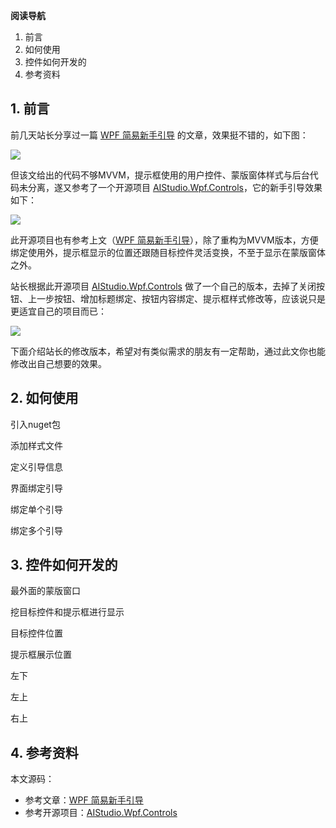 **阅读导航**

1. 前言
2. 如何使用
3. 控件如何开发的
4. 参考资料

## 1. 前言

前几天站长分享过一篇 [WPF 简易新手引导](https://www.cnblogs.com/ZXdeveloper/p/8391864.html) 的文章，效果挺不错的，如下图：

![](https://img1.dotnet9.com/2022/05/5001.gif)

但该文给出的代码不够MVVM，提示框使用的用户控件、蒙版窗体样式与后台代码未分离，遂又参考了一个开源项目 [AIStudio.Wpf.Controls](https://gitee.com/akwkevin/aistudio.-wpf.-controls)，它的新手引导效果如下：

![](https://img1.dotnet9.com/2022/05/5202.gif)

此开源项目也有参考上文（[WPF 简易新手引导](https://www.cnblogs.com/ZXdeveloper/p/8391864.html)），除了重构为MVVM版本，方便绑定使用外，提示框显示的位置还跟随目标控件灵活变换，不至于显示在蒙版窗体之外。

站长根据此开源项目 [AIStudio.Wpf.Controls](https://gitee.com/akwkevin/aistudio.-wpf.-controls) 做了一个自己的版本，去掉了关闭按钮、上一步按钮、增加标题绑定、按钮内容绑定、提示框样式修改等，应该说只是更适宜自己的项目而已：

![](https://img1.dotnet9.com/2022/05/5201.gif)

下面介绍站长的修改版本，希望对有类似需求的朋友有一定帮助，通过此文你也能修改出自己想要的效果。

## 2. 如何使用

引入nuget包

添加样式文件

定义引导信息

界面绑定引导

绑定单个引导

绑定多个引导

## 3. 控件如何开发的

最外面的蒙版窗口

挖目标控件和提示框进行显示

目标控件位置

提示框展示位置

左下

左上

右上

## 4. 参考资料

本文源码：

- 参考文章：[WPF 简易新手引导](https://www.cnblogs.com/ZXdeveloper/p/8391864.html)
- 参考开源项目：[AIStudio.Wpf.Controls](https://gitee.com/akwkevin/aistudio.-wpf.-controls)